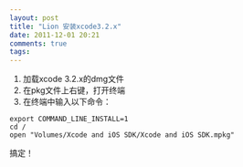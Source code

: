 ```yaml
---
layout: post
title: "Lion 安装xcode3.2.x"
date: 2011-12-01 20:21
comments: true
tags: 
---
```


1. 加载xcode 3.2.x的dmg文件
2. 在pkg文件上右键，打开终端
3. 在终端中输入以下命令：
<!-- more -->
``` 
export COMMAND_LINE_INSTALL=1 
cd /
open "Volumes/Xcode and iOS SDK/Xcode and iOS SDK.mpkg"
```
搞定！